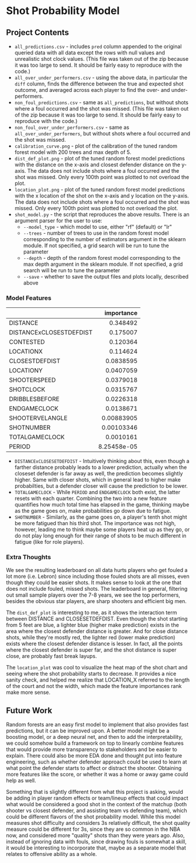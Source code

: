 # Shot Probability Model

## Project Contents

- `all_predictions.csv` - includes `pred` column appended to the original queried data with all data except the rows with null values and unrealistic shot clock values. (This file was taken out of the zip because it was too large to send. It should be fairly easy to reproduce with the code.)
- `all_over_under_performers.csv` - using the above data, in particular the `diff` column, finds the difference between the true and expected shot outcome, and averaged across each player to find the over- and under-performers.
- `non_foul_predictions.csv` - same as `all_predictions`, but without shots where a foul occurred and the shot was missed. (This file was taken out of the zip because it was too large to send. It should be fairly easy to reproduce with the code.)
- `non_foul_over_under_performers.csv` - same as `all_over_under_performers`, but without shots where a foul occurred and the shot was missed.
- `calibration_curve.png` - plot of the calibration of the tuned random forest model with 200 trees and max depth of 5.
- `dist_def_plot.png` - plot of the tuned random forest model predictions with the distance on the x-axis and closest defender distance on the y-axis. The data does not include shots where a foul occurred and the shot was missed. Only every 100th point was plotted to not overload the plot.
- `location_plot.png` - plot of the tuned random forest model predictions with the x location of the shot on the x-axis and y location on the y-axis. The data does not include shots where a foul occurred and the shot was missed. Only every 100th point was plotted to not overload the plot.
- `shot_model.py` - the script that reproduces the above results. There is an argument parser for the user to use:
  - `--model_type` - which model to use, either "rf" (default) or "lr"
  - `--trees` - number of trees to use in the random forest model corresponding to the number of estimators argument in the sklearn module. If not specified, a grid search will be run to tune the parameter
  - `--depth` - depth of the random forest model corresponding to the max depth argument in the sklearn module. If not specified, a grid search will be run to tune the parameter
  - `--save` - whether to save the output files and plots locally, described above

### Model Features

|                         |   importance |
|:------------------------|-------------:|
| DISTANCE                |  0.348492    |
| DISTANCExCLOSESTDEFDIST |  0.175007    |
| CONTESTED               |  0.120364    |
| LOCATIONX               |  0.114624    |
| CLOSESTDEFDIST          |  0.0838595   |
| LOCATIONY               |  0.0407059   |
| SHOOTERSPEED            |  0.0379018   |
| SHOTCLOCK               |  0.0315767   |
| DRIBBLESBEFORE          |  0.0226318   |
| ENDGAMECLOCK            |  0.0138671   |
| SHOOTERVELANGLE         |  0.00883905  |
| SHOTNUMBER              |  0.00103346  |
| TOTALGAMECLOCK          |  0.0010161   |
| PERIOD                  |  8.25458e-05 |

- `DISTANCExCLOSESETDEFDIST` - Intuitively thinking about this, even though a farther distance probably leads to a lower prediction, actually when the closeset defender is far away as well, the prediction becomes slightly higher. Same with closer shots, which in general lead to higher make probabilties, but a defender closer will cause the prediction to be lower.
- `TOTALGAMECLOCK` - While `PERIOD` and `ENDGAMECLOCK` both exist, the latter resets with each quarter. Combining the two into a new feature quantifies how much total time has elapsed in the game, thinking maybe as the game goes on, make probabilities go down due to fatigue.
- `SHOTNUMBER` - Similarly, as the game goes on, a player's tenth shot might be more fatigued than his third shot. The importance was not high, however, leading me to think maybe some players heat up as they go, or do not play long enough for their range of shots to be much different in fatigue (like for role players).

### Extra Thoughts

We see the resulting leaderboard on all data hurts players who get fouled a lot more (i.e. Lebron) since including those fouled shots are all misses, even though they could be easier shots. It makes sense to look at the one that does not include fouled, missed shots. The leaderboard in general, filtering out small sample players over the 7-8 years, we see the top performers, besides the obvious star players, are sharp shooters and efficient big men.

The `dist_def_plot` is interesting to me, as it shows the interaction term between DISTANCE and CLOSESETDEFDIST. Even though the shot starting from 5 feet are blue, a lighter blue (higher make prediction) exists in the area where the closest defender distance is greater. And for close distance shots, while they're mostly red, the lighter red (lower make prediction) exists where the closest defender distance is lesser. In fact, all the points where the closest defender is super far, and the shot distance is super close, are probably fast break layups.

The `location_plot` was cool to visualize the heat map of the shot chart and seeing where the shot probability starts to decrease. It provides a nice sanity check, and helped me realize that LOCATION_X referred to the length of the court and not the width, which made the feature importances rank make more sense.

## Future Work

Random forests are an easy first model to implement that also provides fast predictions, but it can be improved upon. A better model might be a boosting model, or a deep neural net, and then to add the interpretability, we could somehow build a framework on top to linearly combine features that would provide more transparency to stakeholders and be easier to explain. There could also be more EDA done and thought put into feature engineering, such as whether defender approach could be used to learn at what point the defender starts to affect or distract the shooter. Obtaining more features like the score, or whether it was a home or away game could help as well.

Something that is slightly different from what this project is asking, would be adding in player random effects or team/lineup effects that could impact what would be considered a good shot in the context of the matchup (both shooter vs closest defender, and assisting team vs defending team), which could be different flavors of the shot probability model. While this model measures shot difficulty and considers 3s relatively difficult, the shot quality measure could be different for 3s, since they are so common in the NBA now, and considered more "quality" shots than they were years ago. Also, instead of ignoring data with fouls, since drawing fouls is somewhat a skill, it would be interesting to incorporate that, maybe as a separate model that relates to offensive ability as a whole.

